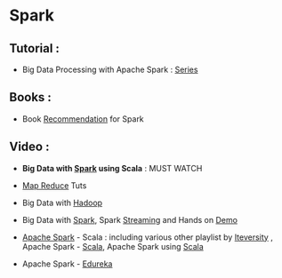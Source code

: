 # Spark

## Tutorial : 
* Big Data Processing with Apache Spark : [Series](https://www.infoq.com/articles/apache-spark-introduction)


## Books :
* Book [Recommendation](https://blog.matthewrathbone.com/2017/01/13/spark-books.html) for Spark
## Video : 
* **Big Data with [Spark](https://www.youtube.com/playlist?list=PLLMXbkbDbVt-f6qwCZqfq7e_6eT8aFxzT) using Scala** : MUST WATCH 
* [Map Reduce](https://www.youtube.com/playlist?list=PLFhNzVKP1pVq9szuU1mKfaACUsyQ2V9v8) Tuts
* Big Data with [Hadoop](https://www.youtube.com/playlist?list=PLFhNzVKP1pVpK-xqjU3usINeGnh-MwS64)
* Big Data with [Spark](https://www.youtube.com/playlist?list=PLFhNzVKP1pVrZzUeE_KKs2YIzzgXkB4H6), Spark [Streaming](https://www.youtube.com/watch?v=sdPIFCl5B34&list=PLFhNzVKP1pVqLbqfiqRYfzOtDD2hDO0z4) and Hands on [Demo](https://www.youtube.com/playlist?list=PLFhNzVKP1pVro0OxzXLhbTWcVsf8JtDOq)
* [Apache Spark](https://www.youtube.com/playlist?list=PLf0swTFhTI8pYx_X_fYpWkCfHozmMsyij) - Scala : including various other playlist by [Iteversity](https://www.youtube.com/channel/UCakdSIPsJqiOLqylgoYmwQg/playlists?sort=dd&shelf_id=0&view=1) , Apache Spark - [Scala](https://www.youtube.com/playlist?list=PLf0swTFhTI8pYx_X_fYpWkCfHozmMsyij), Apache Spark using [Scala](https://www.youtube.com/playlist?list=PLf0swTFhTI8p4bkrJuJdnZo5mDlDiHEVg)

* Apache Spark - [Edureka](https://www.youtube.com/playlist?list=PL9ooVrP1hQOGyFc60sExNX1qBWJyV5IMb)
